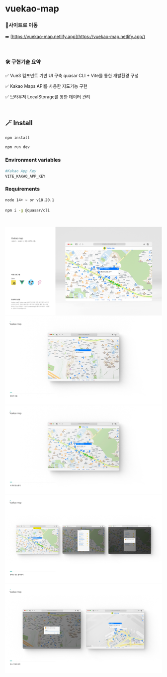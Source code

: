 # vuekao-map

### 🔗사이트로 이동
➡️ [https://vuekao-map.netlify.app](https://vuekao-map.netlify.app/)

<br>

### 🛠 구현기술 요약
✅ Vue3 컴포넌트 기반 UI 구축 quasar CLI + Vite를 통한 개발환경 구성

✅ Kakao Maps API를 사용한 지도기능 구현

✅ 브라우저 LocalStorage를 통한 데이터 관리

<br>

## 🪄 Install

```sh
npm install
```
```sh
npm run dev
```

### Environment variables

```sh
#Kakao App Key
VITE_KAKAO_APP_KEY
```

### Requirements
```sh
node 14+ ~ or v18.20.1

npm i -g @quasar/cli
```

<br>

![project-1](./public/img/1.project.png)
![project-2](./public/img/2.project.png)
![project-3](./public/img/3.project.png)
![project-4](./public/img/4.project.png)
![project-5](./public/img/5.project.png)
